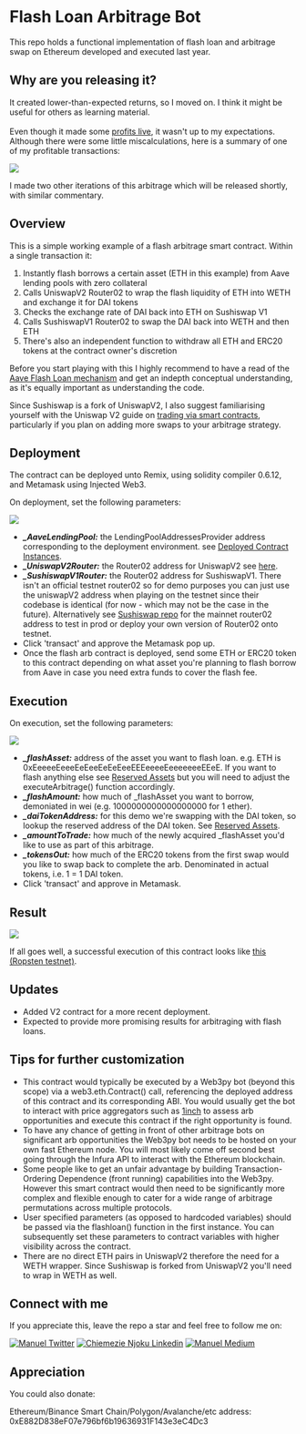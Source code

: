 # Flash Loan Arbitrage Bot
This repo holds a functional implementation of flash loan and arbitrage swap on Ethereum developed and executed last year.

## Why are you releasing it? 
It created lower-than-expected returns, so I moved on. I think it might be useful for others as learning material. 
<br><br>
Even though it made some [profits live](https://ethtx.info/mainnet/0x0f3a3dbc5d6887c08b4f1bf039b3676aa4ba0256e7e4f6d6d94ceb0e50fff9ea/), it wasn't up to my expectations. Although there were some little miscalculations, here is a summary of one of my profitable transactions:

![](https://raw.githubusercontent.com/manuelinfosec/flash-arb-bot/main/images/summary.jpg)

I made two other iterations of this arbitrage which will be released shortly, with similar commentary.

## Overview

This is a simple working example of a flash arbitrage smart contract. Within a single transaction it:
1. Instantly flash borrows a certain asset (ETH in this example) from Aave lending pools with zero collateral
2. Calls UniswapV2 Router02 to wrap the flash liquidity of ETH into WETH and exchange it for DAI tokens
3. Checks the exchange rate of DAI back into ETH on Sushiswap V1
4. Calls SushiswapV1 Router02 to swap the DAI back into WETH and then ETH
5. There's also an independent function to withdraw all ETH and ERC20 tokens at the contract owner's discretion

Before you start playing with this I highly recommend to have a read of the [Aave Flash Loan mechanism](https://aave.com/flash-loans) and get an indepth conceptual understanding, as it's equally important as understanding the code.

Since Sushiswap is a fork of UniswapV2, I also suggest familiarising yourself with the Uniswap V2 guide on [trading via smart contracts](https://uniswap.org/docs/v2/smart-contract-integration/trading-from-a-smart-contract/), particularly if you plan on adding more swaps to your arbitrage strategy.


## Deployment

The contract can be deployed unto Remix, using solidity compiler 0.6.12, and Metamask using Injected Web3.

On deployment, set the following parameters:

![](https://raw.githubusercontent.com/manuelinfosec/flash-arb-bot/main/images/Deployment.PNG)

- ***_AaveLendingPool:*** the LendingPoolAddressesProvider address corresponding to the deployment environment. see [Deployed Contract Instances](https://docs.aave.com/developers/deployed-contracts/deployed-contract-instances).
- ***_UniswapV2Router:*** the Router02 address for UniswapV2 see [here](https://uniswap.org/docs/v2/smart-contracts/router02/).
- ***_SushiswapV1Router:*** the Router02 address for SushiswapV1. There isn't an official testnet router02 so for demo purposes you can just use the uniswapV2 address when playing on the testnet since their codebase is identical (for now - which may not be the case in the future). Alternatively see [Sushiswap repo](https://github.com/sushiswap/sushiswap) for the mainnet router02 address to test in prod or deploy your own version of Router02 onto testnet.
- Click 'transact' and approve the Metamask pop up.
- Once the flash arb contract is deployed, send some ETH or ERC20 token to this contract depending on what asset you're planning to flash borrow from Aave in case you need extra funds to cover the flash fee.


## Execution

On execution, set the following parameters:

![](https://raw.githubusercontent.com/manuelinfosec/flash-arb-bot/main/images/Execution.PNG)

- ***_flashAsset:*** address of the asset you want to flash loan. e.g. ETH is 0xEeeeeEeeeEeEeeEeEeEeeEEEeeeeEeeeeeeeEEeE. If you want to flash anything else see [Reserved Assets](https://docs.aave.com/developers/deployed-contracts/deployed-contract-instances#reserves-assets) but you will need to adjust the executeArbitrage() function accordingly.
- ***_flashAmount:*** how much of _flashAsset you want to borrow, demoniated in wei (e.g. 1000000000000000000 for 1 ether).
- ***_daiTokenAddress:*** for this demo we're swapping with the DAI token, so lookup the reserved address of the DAI token. See [Reserved Assets](https://docs.aave.com/developers/deployed-contracts/deployed-contract-instances#reserves-assets).
- ***_amountToTrade:*** how much of the newly acquired _flashAsset you'd like to use as part of this arbitrage.
- ***_tokensOut:*** how much of the ERC20 tokens from the first swap would you like to swap back to complete the arb. Denominated in actual tokens, i.e. 1 = 1 DAI token.
- Click 'transact' and approve in Metamask.



## Result
![](https://raw.githubusercontent.com/manuelinfosec/flash-arb-bot/main/images/TXResult.PNG)

If all goes well, a successful execution of this contract looks like [this (Ropsten testnet)](https://ropsten.etherscan.io/tx/0xc1da19c7a5e189b372ec3b310453d7ee267da5df661ee61833230470e5b97fd8).

## Updates
- Added V2 contract for a more recent deployment.
- Expected to provide more promising results for arbitraging with flash loans.

## Tips for further customization
- This contract would typically be executed by a Web3py bot (beyond this scope) via a web3.eth.Contract() call, referencing the deployed address of this contract and its corresponding ABI. You would usually get the bot to interact with price aggregators such as [1inch](https://1inch.exchange) to assess arb opportunities and execute this contract if the right opportunity is found.
- To have any chance of getting in front of other arbitrage bots on significant arb opportunities the Web3py bot needs to be hosted on your own fast Ethereum node. You will most likely come off second best going through the Infura API to interact with the Ethereum blockchain.
- Some people like to get an unfair advantage by building Transaction-Ordering Dependence (front running) capabilities into the Web3py. However this smart contract would then need to be significantly more complex and flexible enough to cater for a wide range of arbitrage permutations across multiple protocols.
- User specified parameters (as opposed to hardcoded variables) should be passed via the flashloan() function in the first instance. You can subsequently set these parameters to contract variables with higher visibility across the contract.
- There are no direct ETH pairs in UniswapV2 therefore the need for a WETH wrapper. Since Sushiswap is forked from UniswapV2 you'll need to wrap in WETH as well.

## Connect with me
If you appreciate this, leave the repo a star and feel free to follow me on:

[![Manuel Twitter](https://img.shields.io/badge/Twitter-1DA1F2?style=for-the-badge&logo=twitter&logoColor=white)](https://twitter.com/manuelinfoec)
[![Chiemezie Njoku Linkedin](https://img.shields.io/badge/LinkedIn-0077B5?style=for-the-badge&logo=linkedin&logoColor=white)](https://www.linkedin.com/in/manuelinfosec/)
[![Manuel Medium](https://img.shields.io/badge/Medium-000000?style=for-the-badge&logo=medium&logoColor=white)](https://manuelinfosec.medium.com/)

## Appreciation
You could also donate:

Ethereum/Binance Smart Chain/Polygon/Avalanche/etc address: 0xE882D838eF07e796bf6b19636931F143e3eC4Dc3
<br /><br />